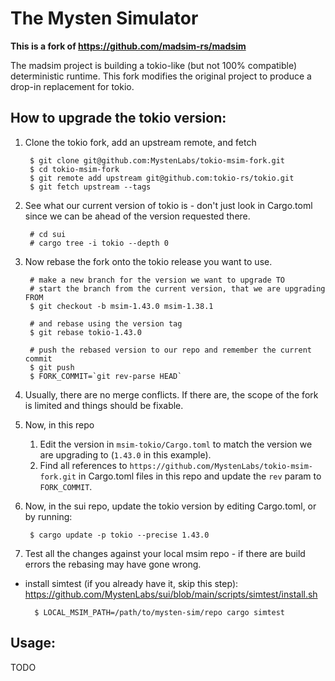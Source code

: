 # The Mysten Simulator

**This is a fork of https://github.com/madsim-rs/madsim**

The madsim project is building a tokio-like (but not 100% compatible) deterministic runtime.
This fork modifies the original project to produce a drop-in replacement for tokio.

## How to upgrade the tokio version:

1. Clone the tokio fork, add an upstream remote, and fetch

        $ git clone git@github.com:MystenLabs/tokio-msim-fork.git
        $ cd tokio-msim-fork
        $ git remote add upstream git@github.com:tokio-rs/tokio.git
        $ git fetch upstream --tags

2. See what our current version of tokio is - don't just look in Cargo.toml since we can be ahead of the version requested there.

        # cd sui
        # cargo tree -i tokio --depth 0

2. Now rebase the fork onto the tokio release you want to use.

        # make a new branch for the version we want to upgrade TO
        # start the branch from the current version, that we are upgrading FROM
        $ git checkout -b msim-1.43.0 msim-1.38.1

        # and rebase using the version tag
        $ git rebase tokio-1.43.0

        # push the rebased version to our repo and remember the current commit
        $ git push
        $ FORK_COMMIT=`git rev-parse HEAD`

3. Usually, there are no merge conflicts. If there are, the scope of the fork is limited and things should be fixable.

4. Now, in this repo

    1. Edit the version in `msim-tokio/Cargo.toml` to match the version we are upgrading to (`1.43.0` in this example).
    2. Find all references to `https://github.com/MystenLabs/tokio-msim-fork.git` in Cargo.toml files in this repo and update the `rev` param to `FORK_COMMIT`.

5. Now, in the sui repo, update the tokio version by editing Cargo.toml, or by running:

        $ cargo update -p tokio --precise 1.43.0

6. Test all the changes against your local msim repo - if there are build errors the rebasing may have gone wrong.

- install simtest (if you already have it, skip this step): https://github.com/MystenLabs/sui/blob/main/scripts/simtest/install.sh

        $ LOCAL_MSIM_PATH=/path/to/mysten-sim/repo cargo simtest

## Usage:

TODO
